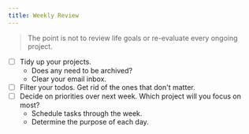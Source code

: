 ```yaml
---
title: Weekly Review
---
```


> The point is not to review life goals or re-evaluate every ongoing project. 

- [ ] Tidy up your projects.
    - Does any need to be archived?
    - Clear your email inbox.
- [ ] Filter your todos. Get rid of the ones that don't matter.
- [ ] Decide on priorities over next week. Which project will you focus on most?
    - Schedule tasks through the week.
    - Determine the purpose of each day.
